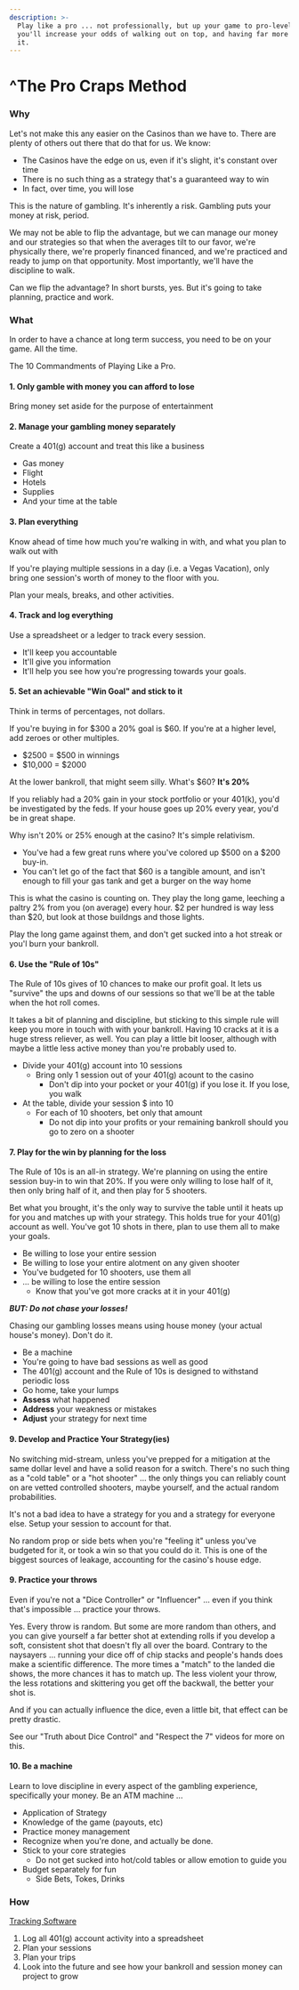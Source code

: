 ```yaml
---
description: >-
  Play like a pro ... not professionally, but up your game to pro-level and
  you'll increase your odds of walking out on top, and having far more fun doing
  it.
---
```


# ^The Pro Craps Method

### Why

Let's not make this any easier on the Casinos than we have to. There are plenty of others out there that do that for us. We know:

* The Casinos have the edge on us, even if it's slight, it's constant over time
* There is no such thing as a strategy that's a guaranteed way to win
* In fact, over time, you will lose

This is the nature of gambling. It's inherently a risk. Gambling puts your money at risk, period.

We may not be able to flip the advantage, but we can manage our money and our strategies so that when the averages tilt to our favor, we're physically there, we're properly financed financed, and we're practiced and ready to jump on that opportunity. Most importantly, we'll have the discipline to walk.

Can we flip the advantage? In short bursts, yes. But it's going to take planning, practice and work.

### What

In order to have a chance at long term success, you need to be on your game. All the time.

The 10 Commandments of Playing Like a Pro. 

#### 1. Only gamble with money you can afford to lose

Bring money set aside for the purpose of entertainment

#### 2. Manage your gambling money separately

Create a 401\(g\) account and treat this like a business

* Gas money
* Flight
* Hotels
* Supplies
* And your time at the table

#### 3. Plan everything

Know ahead of time how much you're walking in with, and what you plan to walk out with

If you're playing multiple sessions in a day \(i.e. a Vegas Vacation\), only bring one session's worth of money to the floor with you.

Plan your meals, breaks, and other activities.

#### 4. Track and log everything

Use a spreadsheet or a ledger to track every session. 

* It'll keep you accountable
* It'll give you information
* It'll help you see how you're progressing towards your goals.

#### 5. Set an achievable "Win Goal" and stick to it

Think in terms of percentages, not dollars.

If you're buying in for $300 a 20% goal is $60. If you're at a higher level, add zeroes or other multiples. 

* $2500 = $500 in winnings
* $10,000 = $2000

At the lower bankroll, that might seem silly. What's $60? **It's 20%**

If you reliably had a 20% gain in your stock portfolio or your 401\(k\),  you'd be investigated by the feds. If your house goes up 20% every year, you'd be in great shape.

Why isn't 20% or 25% enough at the casino? It's simple relativism. 

* You've had a few great runs where you've colored up $500 on a $200 buy-in. 
* You can't let go of the fact that $60 is a tangible amount, and isn't enough to fill your gas tank and get a burger on the way home

This is what the casino is counting on. They play the long game, leeching a paltry 2% from you \(on average\) every hour. $2 per hundred is way less than $20, but look at those buildngs and those lights.

Play the long game against them, and don't get sucked into a hot streak or you'l burn your bankroll.

#### 6. Use the "Rule of 10s"

The Rule of 10s gives of 10 chances to make our profit goal. It lets us "survive" the ups and downs of our sessions so that we'll be at the table when the hot roll comes.

It takes a bit of planning and discipline, but sticking to this simple rule will keep you more in touch with with your bankroll. Having 10 cracks at it is a huge stress reliever, as well. You can play a little bit looser, although with maybe a little less active money than you're probably used to.

* Divide your 401\(g\) account into 10 sessions
  * Bring only 1 session out of your 401\(g\) acount to the casino
    * Don't dip into your pocket or your 401\(g\) if you lose it. If you lose, you walk
* At the table, divide your session $ into 10
  * For each of 10 shooters, bet only that amount
    * Do not dip into your profits or your remaining bankroll should you go to zero on a shooter

#### 7. Play for the win by planning for the loss

The Rule of 10s is an all-in strategy. We're planning on using the entire session buy-in to win that 20%. If you were only willing to lose half of it, then only bring half of it, and then play for 5 shooters. 

Bet what you brought, it's the only way to survive the table until it heats up for you and matches up with your strategy.  This holds true for your 401\(g\) account as well. You've got 10 shots in there, plan to use them all to make your goals. 

* Be willing to lose your entire session
* Be willing to lose your entire alotment on any given shooter
* You've budgeted for 10 shooters, use them all
* ... be willing to lose the entire session 
  * Know that you've got more cracks at it in your 401\(g\)

_**BUT: Do not chase your losses!**_

Chasing our gambling losses means using house money \(your actual house's money\). Don't do it.

* Be a machine
* You're going to have bad sessions as well as good
* The 401\(g\) account and the Rule of 10s is designed to withstand periodic loss
* Go home, take your lumps
* **Assess** what happened
* **Address** your weakness or mistakes
* **Adjust** your strategy for next time

#### 9. Develop and Practice Your Strategy\(ies\)

No switching mid-stream, unless you've prepped for a mitigation at the same dollar level and have a solid reason for a switch. There's no such thing as a "cold table" or a "hot shooter" ... the only things you can reliably count on are vetted controlled shooters, maybe yourself, and the actual random probabilities.

It's not a bad idea to have a strategy for you and a strategy for everyone else. Setup your session to account for that.

No random prop or side bets when you're "feeling it" unless you've budgeted for it, or took a win so that you could do it. This is one of the biggest sources of leakage, accounting for the casino's house edge.

#### 9. Practice your throws

Even if you're not a "Dice Controller" or "Influencer" ... even if you think that's impossible ... practice your throws. 

Yes. Every throw is random. But some are more random than others, and you can give yourself a far better shot at extending rolls if you develop a soft, consistent shot that doesn't fly all over the board. Contrary to the naysayers ... running your dice off of chip stacks and people's hands does make a scientific difference. The more times a "match" to the landed die shows, the more chances it has to match up. The less violent your throw, the less rotations and skittering you get off the backwall, the better your shot is.

And if you can actually influence the dice, even a little bit, that effect can be pretty drastic.

See our "Truth about Dice Control" and "Respect the 7" videos for more on this.

#### 10. Be a machine

Learn to love discipline in every aspect of the gambling experience, specifically your money. Be an ATM machine ... 

* Application of Strategy
* Knowledge of the game \(payouts, etc\)
* Practice money management
* Recognize when you're done, and actually be done.
* Stick to your core strategies
  * Do not get sucked into hot/cold tables or allow emotion to guide you
* Budget separately for fun
  * Side Bets, Tokes, Drinks

### How

[Tracking Software](https://docs.google.com/spreadsheets/d/1guOGSmhXrZghUE0ePRGLuLf1mU2rK7Wzomqxni0-lQY/copy)

1. Log all 401\(g\) account activity into a spreadsheet
2. Plan your sessions
3. Plan your trips
4. Look into the future and see how your bankroll and session money can project to grow

